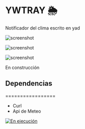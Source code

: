 YWTRAY     🌦
=============

Notificador del clima escrito en yad

![screenshot](https://i.postimg.cc/cJXscvTS/image-16.png)
 
![screenshot](https://i.postimg.cc/P5MLBrK6/image-20.png)

![screenshot](https://i.postimg.cc/HxnTvTP7/image-19.png)

En construcción

## Dependencias
=================

- Curl
- Api de Meteo

[![En ejecución](https://i9.ytimg.com/vi_webp/wpJ6XJjI1cM/mq3.webp?sqp=CIiBrqAG-oaymwEmCMACELQB8quKqQMa8AEB-AGgBoAC2gOKAgwIABABGFEgVihlMA8=&rs=AOn4CLBkKiWt7rlz5BHHVgkmDrPYQtUVjg)](https://www.youtube.com/watch?v=wpJ6XJjI1cM)


